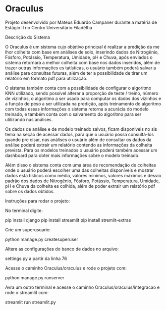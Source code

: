 # Oraculus

Projeto desenvolvido por Mateus Eduardo Campaner durante a matéria de Estágio II no Centro Universitário Filadélfia

Descrição do Sistema

O Oraculus é um sistema cujo objetivo principal é realizar a predição da me lhor colheita com base em análises de solo, inserindo dados de Nitrogênio, Fósforo, Potássio, Temperatura, Umidade, pH e Chuva, após enviados o sistema retornará a melhor colheita com base nos dados inseridos, além de trazer outras informações es tatísticas, o usuário também poderá salvar a análise para consultas futuras, além de ter a possibilidade de tirar um relatório em formato pdf para utilização.

O sistema também conta com a possibilidade de configurar o algoritmo KNN utilizado, sendo possível alterar a proporção de teste / treino, número de vizinhos, o algoritmo a ser usado para computar os dados dos vizinhos e a função de peso a ser utilizada na predição, após treinamento do algoritmo com todas essas informações o sistema retorna a acurácia do modelo treinado, e também conta com o salvamento do algoritmo para ser utilizando nas análises. 

Os dados de análise e de modelo treinado salvos, ficam disponiveis no sis tema na seção de acessar dados, para que o usuário possa consultá-los quando pre cisar, nas análises o usuário além de consultar os dados da análise poderá extrair um relatório contendo as informações da colheita prevista. 
Para os modelos treinados o usuário poderá também acessar um dashboard para obter mais informações sobre o modelo treinado. 

Além disso o sistema conta com uma área de recomendação de colheitas onde o usuário poderá escolher uma das colheitas disponíveis e mostrar dados esta tísticos como média, valores mínimos, valores máximos e desvio padrão dos dados de Nitrogênio, Fósforo, Potássio, Temperatura, Umidade, pH e Chuva da colheita es colhida, além de poder extrair um relatório pdf sobre os dados obtidos.

Instruções para rodar o projeto:

No terminal digite:

pip install django
pip install streamlit
pip install stremlit-extras

Crie um superusuario:

python manage.py createsuperuser

Altere as configurações do banco de dados no arquivo:

settings.py a partir da linha 76

Acesse o caminho Oraculus/oraculus e rode o projeto com:

python manage.py runserver

Avra um outro terminal e acesse o caminho Oraculus/oraculus/integracao e rode o streamlit com:

streamlit run streamlit.py 

